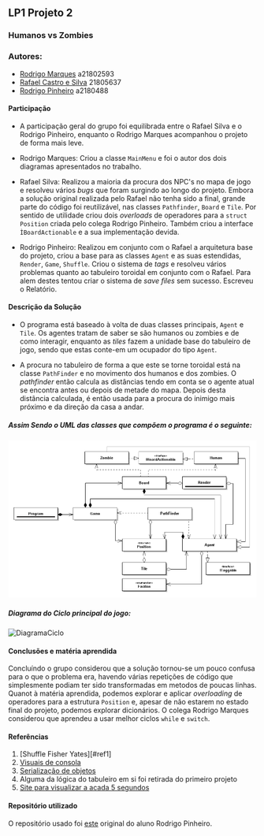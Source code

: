 ## LP1 Projeto 2

### Humanos vs Zombies

### Autores:
* [Rodrigo Marques] a21802593
* [Rafael Castro e Silva] 21805637  
* [Rodrigo Pinheiro] a2180488


#### Participação
* A participação geral do grupo foi equilibrada entre o Rafael Silva e o Rodrigo
Pinheiro, enquanto o Rodrigo Marques acompanhou o projeto de forma mais leve.

* Rodrigo Marques: Criou a classe `MainMenu` e foi o autor dos dois diagramas
apresentados no trabalho.

* Rafael Silva: Realizou a maioria da procura dos NPC's no mapa de jogo e resolveu
vários *bugs* que foram surgindo ao longo do projeto. Embora a solução original
realizada pelo Rafael não tenha sido a final, grande parte do código foi reutilizável,
nas classes `Pathfinder`, `Board` e `Tile`. Por sentido de utilidade criou dois *overloads*
de operadores para a `struct` `Position` criada pelo colega Rodrigo Pinheiro.
Também criou a interface `ÌBoardActionable` e a sua implementação devida.

* Rodrigo Pinheiro: Realizou em conjunto com o Rafael a arquitetura base do projeto,
criou a base para as classes `Agent` e as suas estendidas, `Render`, `Game`, `Shuffle`. 
Criou o sistema de *tags* e resolveu vários problemas quanto ao tabuleiro toroidal
em conjunto com o Rafael. Para alem destes tentou criar o sistema de *save files* sem sucesso.
Escreveu o Relatório.

#### Descrição da Solução

* O programa está baseado à volta de duas classes principais, `Agent` e `Tile`.
Os agentes tratam de saber se são humanos ou zombies e de como interagir, enquanto
as *tiles* fazem a unidade base do tabuleiro de jogo, sendo que estas conte-em um
ocupador do tipo `Agent`.

* A procura no tabuleiro de forma a que este se torne toroidal está na classe
`PathFinder` e no movimento dos humanos e dos zombies. O *pathfinder* então calcula
as distâncias tendo em conta se o agente atual se encontra antes ou depois de metade
do mapa. Depois desta distância calculada, é então usada para a procura do inimigo
mais próximo e da direção da casa a andar.

##### Assim Sendo o UML das classes que compõem o programa é o seguinte:

![DiagramaUML][#img1]

##### Diagrama do Ciclo principal do jogo:

![DiagramaCiclo][#img2]

#### Conclusões e matéria aprendida
Concluíndo o grupo considerou que a solução tornou-se um pouco confusa para
o que o problema era, havendo várias repetições de código que simplesmente podiam ter sido
transformadas em metodos de poucas linhas. Quanot à matéria aprendida, podemos explorar e aplicar
*overloading* de operadores para a estrutura `Position` e, apesar de não estarem no estado final do
projeto, podemos explorar dicionários. O colega Rodrigo Marques considerou que aprendeu a usar melhor
ciclos `while` e `switch`.
#### Referências
1. [Shuffle Fisher Yates][#ref1]
2. [Visuais de consola][#ref2]
3. [Serialização de objetos][#ref3]
4. Alguma da lógica do tabuleiro em si foi retirada do primeiro projeto
5. [Site para visualizar a acada 5 segundos][#ref4]

#### Repositório utilizado
O repositório usado foi [este][rep] original do aluno Rodrigo Pinheiro.

[#img1]:ClassDiagram.png
[#img2]:
[#ref1]:https://jamesshinevar.com/2017/05/28/shuffle-a-list-c-fisher-yates-shuffle/
[#ref2]:https://stackoverflow.com/questions/11150332/how-to-change-foreground-color-of-each-letter-in-a-string-in-c-sharp-console
[#ref3]:https://docs.microsoft.com/en-us/dotnet/standard/serialization/serialization-guidelines
[#ref4]:https://en.wikipedia.org/wiki/KISS_principle
[rep]:https://github.com/RodrigoPrinheiro/lp1_project2
[Rodrigo Marques]:https://github.com/RodrigoMarques23
[Rafael Castro e Silva]:https://github.com/RafaelCS-Aula
[Rodrigo Pinheiro]:https://github.com/RodrigoPrinheiro
